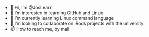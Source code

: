 - 👋 Hi, I’m @JosLearn
- 👀 I’m interested in learning GitHub and Linux
- 🌱 I’m currently learning Linux command language
- 💞️ I’m looking to collaborate on iRods projects with the university
- 📫 How to reach me, by mail

<!---
JosLearn/JosLearn is a ✨ special ✨ repository because its `README.md` (this file) appears on your GitHub profile.
You can click the Preview link to take a look at your changes.
--->
